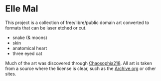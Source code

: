 Elle Mal
===

This project is a collection of free/libre/public domain art converted to formats
that can be laser etched or cut.


* snake (& moons)
* skin
* anatomical heart
* three eyed cat

Much of the art was discovered through [Chaosophia218](http://chaosophia218.tumblr.com/).
All art is taken from a source where the license is clear, such as the [Archive.org](https://archive.org)
or other sites.

